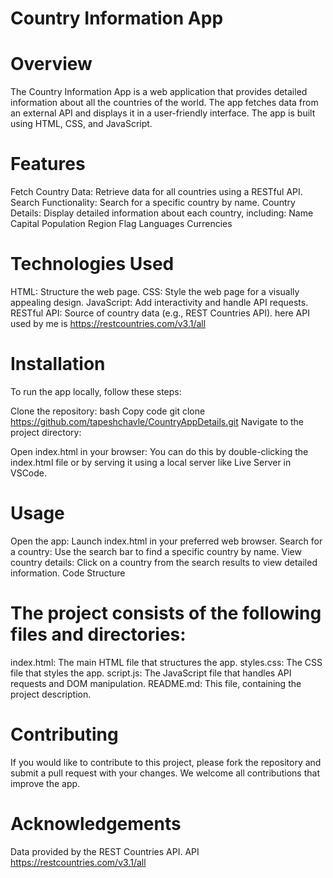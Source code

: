 # Country Information App
# Overview
The Country Information App is a web application that provides detailed information about all the countries of the world. The app fetches data from an external API and displays it in a user-friendly interface. The app is built using HTML, CSS, and JavaScript.

# Features
Fetch Country Data: Retrieve data for all countries using a RESTful API.
Search Functionality: Search for a specific country by name.
Country Details: Display detailed information about each country, including:
Name
Capital
Population
Region
Flag
Languages
Currencies

# Technologies Used
HTML: Structure the web page.
CSS: Style the web page for a visually appealing design.
JavaScript: Add interactivity and handle API requests.
RESTful API: Source of country data (e.g., REST Countries API).
here API used by me is  https://restcountries.com/v3.1/all
# Installation
To run the app locally, follow these steps:

Clone the repository:
bash
Copy code
git clone https://github.com/tapeshchavle/CountryAppDetails.git
Navigate to the project directory:

Open index.html in your browser:
You can do this by double-clicking the index.html file or by serving it using a local server like Live Server in VSCode.
# Usage
Open the app: Launch index.html in your preferred web browser.
Search for a country: Use the search bar to find a specific country by name.
View country details: Click on a country from the search results to view detailed information.
Code Structure
# The project consists of the following files and directories:

index.html: The main HTML file that structures the app.
styles.css: The CSS file that styles the app.
script.js: The JavaScript file that handles API requests and DOM manipulation.
README.md: This file, containing the project description.

# Contributing
If you would like to contribute to this project, please fork the repository and submit a pull request with your changes. We welcome all contributions that improve the app.

# Acknowledgements
Data provided by the REST Countries API.
API  https://restcountries.com/v3.1/all
